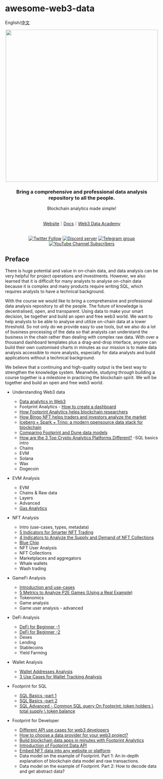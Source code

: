 # awesome-web3-data

English/[中文](https://github.com/footprintanalytics/awesome-web3/blob/main/README-CN.md)

<div align="center">
  <div align=center><img src="https://statichk.footprint.network/img_nav_logo_v5.svg" width=" 500 "></div>
  <h3 align="center">
    Bring a comprehensive and professional data analysis repository to all the people.
  </h3>
  <p>Blockchain analytics made simple!</p>
  <br />
 <a href="https://www.footprint.network/">Website</a>｜<a href="https://docs.footprint.network/docs">Docs</a>｜<a href="https://www.footprint.network/news/academy">Web3 Data Academy </a>
  <p>
    <br />
    <a href="https://twitter.com/Footprint_Data"><img alt="Twitter Follow" src="https://img.shields.io/twitter/follow/Footprint_Data?label=Follow"></a>
    <a href="https://discord.gg/3HYaR6USM7"><img src="https://img.shields.io/discord/864829036294307881?color=5865F2&logo=discord&logoColor=white&label=discord" alt="Discord server" /></a>
    <a href="https://t.me/joinchat/4-ocuURAr2thODFh"><img src="https://img.shields.io/badge/telegram-blue?color=blue&logo=telegram&logoColor=white" alt="Telegram group" /></a>
    <a href="https://www.youtube.com/c/FootprintAnalytics"><img alt="YouTube Channel Subscribers" src="https://img.shields.io/youtube/channel/subscribers/UCKwZbKyuhWveetGhZcNtSTg?style=social"></a>
  </p>
</div>


## Preface

There is huge potential and value in on-chain data, and data analysis can be very helpful for project operations and investments. However, we also learned that it is difficult for many analysts to analyse on-chain data because it is complex and many products require writing SQL, which requires analysts to have a technical background. 

With the course we would like to bring a comprehensive and professional data analysis repository to all the people. The future of knowledge is decentralised, open, and transparent. Using data to make your smart decision, be together and build an open and free web3 world. We want to help analysts to be able to analyse and utilize on-chain data at a lower threshold. So not only do we provide easy to use tools, but we also do a lot of business processing of the data so that analysts can understand the business in the chain rather than dealing with complex raw data. With over a thousand dashboard templates plus a drag-and-drop interface, anyone can build their own customised charts in minutes as our mission is to make data analysis accessible to more analysts, especially for data analysts and build applications without a technical background.

We believe that a continuing and high-quality output is the best way to strengthen the knowledge system. Meanwhile, studying through building a course together is a milestone in practicing the blockchain spirit. We will be together and build an open and free web3 world.

- Understanding Web3 data
    - [Data analytics in Web3](https://www.footprint.network/article/1-1-data-in-web3-TB7aPlAi)
    - Footprint Analytics
          -  [How to create a dashboard](https://www.footprint.network/article/1-2-footprint-analytics-kvLDOmUv)
    - [How Footprint Analytics helps blockchain researchers](https://www.footprint.network/article/7-4-how-footprint-analytics-helps-blockchain-researchers-XzFCDoUe)
    - [How Bingo NFT helps traders and investors analyze the market](https://www.footprint.network/article/7-5-how-bingo-nft-helps-traders-and-investors-analyze-the-market-2WhSy3Vu)
    - [Iceberg + Spark + Trino: a modern opensource data stack for blockchain](https://www.footprint.network/article/7-1-iceberg-spark-trino-a-modern-opensource-data-stack-for-blockchain-fp-HGZpPm3D)
    - [Comparing Footprint and Dune data models](https://www.footprint.network/article/7-2-comparing-footprint-and-dune-data-models-fp-xpquq6RZ)
    - [How are the 3 Top Crypto Analytics Platforms Different?](https://www.footprint.network/article/7-3-how-are-the-3-top-crypto-analytics-platforms-different-Aucc4Pab) 
    -SQL basics intro
    - Chains
    - EVM
    - Solana
    - Wax
    - Dogecoin
- EVM Analysis
    - EVM
    - Chains & Raw data
    - Layers
    -  Advanced
    - [Gas Analytics](https://www.footprint.network/article/2-5-evm-gas-analysis-tr6lTr5i)
- NFT Analysis
    - Intro (use-cases, types, metadata)
    - [5 Indicators for Smarter NFT Trading](https://www.footprint.network/article/3-2-intermediate-5-indicators-for-smarter-nft-trading-fp-ASzLMHlf)
    - [4 Indicators to Analyze the Supply and Demand of NFT Collections](https://www.footprint.network/article/4-indicators-to-analyze-the-supply-and-demand-of-nft-collections-YpCRDpIH)
    - [Blue Chip](https://www.footprint.network/article/3-6-what-makes-an-nft-project-blue-chip-CsNciXZy)
    - NFT User Analysis
    - NFT Collections
    - Marketplaces and aggregators
    - Whale wallets
    - Wash trading
- GameFi Analysis
    - [Introduction and use-cases](https://www.footprint.network/article/4-1-gamefi-data-analysis-fp-tdR0TWvk)
    - [5 Metrics to Analyze P2E Games (Using a Real Example)](https://www.footprint.network/article/4-2-intermediate-5-metrics-to-analyze-p2e-games-using-a-real-example-j34ZHmpy)
    - Tokenomics
    - Game analysis
    - Game user analysis - advanced
- DeFi Analysis
    - [DeFi for Beginner -1 ](https://www.footprint.network/article/5-1-beginner-the-ultimate-beginner-s-guide-to-defi-all-you-need-to-know-to-invest-in-defi-fp-8Ou3iK6Q)
    - [DeFi for Beginner -2](https://www.footprint.network/article/5-2-beginner-the-ultimate-beginner-s-guide-to-defi-how-to-make-money-with-crypto-by-yield-farming-KM0t1g6d)
    - Dexes
    - Lending
    - Stablecoins
    - Yield Farming
- Wallet Analysis
    - [Wallet Addresses Analysis](https://www.footprint.network/article/4-1-wallet-addresses-analysis-fp-xvdIKGzc)
    - [3 Use Cases for Wallet Tracking Analysis](https://www.footprint.network/article/6-2-intermediate-3-use-cases-for-wallet-tracking-analysis-5e6LP3r6)
- Footprint for SQL
    - [SQL Basics -part 1](https://www.footprint.network/article/7-1-intermediate-sql-basics-part-1-fp-Roxp1Iez)
    - [SQL Basics -part 2](https://www.footprint.network/article/7-2-intermediate-sql-basics-part-2-fp-KQTp6B8o)
    - [SQL Advanced - Common SQL query On Footprint: token holders  \ total supply \ token balance](https://www.footprint.network/article/7-3-advanced-common-sql-query-on-footprint-token-holders-total-supply-token-balance-fp-x6skgDoP)
    
- Footprint for Developer
    - [Different API use cases for web3 developers](https://www.footprint.network/article/6-3-different-api-use-cases-for-web3-developers-cnPuEMRk)
    - [How to choose a data provider for your web3 project?](https://www.footprint.network/article/6-4-how-to-choose-a-data-provider-for-your-web3-project-fp-o2YLmocR)
    - [Build blockchain data apps in minutes with Footprint Analytics](https://www.footprint.network/article/6-5-build-blockchain-data-apps-in-minutes-with-footprint-analytics-6uw1o6TM)
    - [Introduction of Footprint Data API](https://www.footprint.network/article/6-6-build-your-project-with-footprint-analytics-data-api-fp-utU0s7Ai)
    - [Embed NFT data into any website or platform](https://www.footprint.network/article/6-7-embed-nft-data-into-any-website-or-platform-fp-pwsuthcZ)
    - Data model on the example of Footprint. Part 1: An in-depth explanation of blockchain data model and raw transactions.
    - Data model on the example of Footprint. Part 2: How to decode data and get abstract data?

